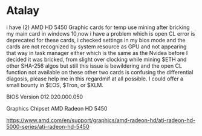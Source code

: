 # Atalay
i have (2) AMD HD 5450 Graphic cards for temp use mining after bricking my main card in windows 10,now i have a problem which is open CL error is deprecated for these cards, i checked settings in my bios mode and the cards are not recognized by system resource as GPU and not appearing that way in task manager either which is the same as the Nvidea before I decided it was bricked, from slight over clocking while mining $ETH and other SHA-256 algos but still this issue is bewildering and the open CL function not available on these other two cards is confusing the differential diagosis, please help me in this regardmif at all possible. I could offer a small bounty in $EOS, $Tron, or $XLM.

BIOS Version
012.020.000.050

Graphics Chipset
AMD Radeon HD 5450

https://www.amd.com/en/support/graphics/amd-radeon-hd/ati-radeon-hd-5000-series/ati-radeon-hd-5450


